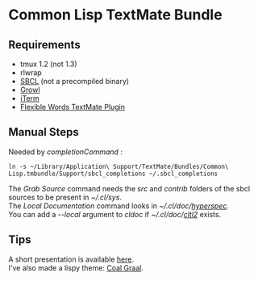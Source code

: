 # Common Lisp TextMate Bundle

## Requirements

* tmux 1.2 (not 1.3)
* rlwrap
* [SBCL](http://www.sbcl.org/) (not a precompiled binary)
* [Growl](http://growl.info/)
* [iTerm](http://iterm.sourceforge.net/)
* [Flexible Words TextMate Plugin](http://github.com/baskerville/Flexible-Words-TextMate)

## Manual Steps
	
Needed by *completionCommand* :

	ln -s ~/Library/Application\ Support/TextMate/Bundles/Common\ Lisp.tmbundle/Support/sbcl_completions ~/.sbcl_completions

The *Grab Source* command needs the *src* and *contrib* folders of the sbcl sources to be present in *~/.cl/sys*.  
The *Local Documentation* command looks in *~/.cl/doc/[hyperspec][hys]*.  
You can add a *--local* argument to *cldoc* if *~/.cl/doc/[cltl2][cl2]* exists. 
 
[cl2]: http://www.cs.cmu.edu/afs/cs.cmu.edu/project/ai-repository/ai/lang/lisp/doc/cltl/cltl_ht.tgz
[hys]: ftp://ftp.lispworks.com/pub/software_tools/reference/HyperSpec-7-0.tar.gz

## Tips

A short presentation is available [here](http://www.vimeo.com/13780133).  
I've also made a lispy theme: [Coal Graal](http://github.com/baskerville/Coal-Graal.tmTheme).